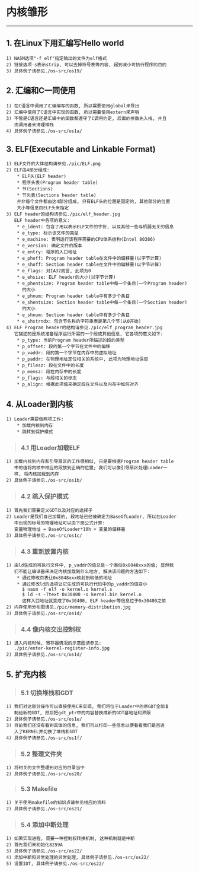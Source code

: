 # **内核雏形** #
***



## **1. 在Linux下用汇编写Hello world** ##
    1) NASM选项"-f elf"指定输出的文件为elf格式
    2) 链接选项-s表示strip, 可以去掉符号表等内容, 起到减小可执行程序的目的
    3) 具体例子请参见./os-src/os19/ 




## **2. 汇编和C一同使用** ##
    1) 在C语言中调用了汇编编写的函数, 所以需要使用global来导出
    2) 汇编中使用了C语言中实现的函数, 所以需要使用extern来声明
    3) 不管是C语言还是汇编中的函数都遵守了C调用约定, 后面的参数先入栈, 并且
       由调用者来清理堆栈
    4) 具体例子请参见./os-src/os1a/




## **3. ELF(Executable and Linkable Format)** ##
    1) ELF文件的大体结构请参见./pic/ELF.png
    2) ELF由4部分组成:
        * ELF头(ELF header)
        * 程序头表(Program header table)
        * 节(Sections)
        * 节头表(Sections header table)
        并非每个文件都由这4部分组成, 只有ELF头的位置是固定的, 其他部分的位置
        大小等信息由ELF头来指定
    3) ELF header的结构请参见./pic/elf_header.jpg
       ELF header中各项的意义:
        * e_ident: 包含了用以表示ELF文件的字符, 以及其他一些与机器无关的信息
        * e_type: 标示该文件的类型
        * e_machine: 表明运行该程序需要的CPU体系结构(Intel 80386)
        * e_version: 确定文件的版本
        * e_entry: 程序的入口地址
        * e_phoff: Program header table在文件中的偏移量(以字节计算)
        * e_shoff: Section header table在文件中的偏移量(以字节计算)
        * e_flags: 对IA32而言, 此项为0
        * e_ehsize: ELF header的大小(以字节计算)
        * e_phentsize: Program header table中每一个条目(一个Program header)
          的大小 
        * e_phnum: Program header table中有多少个条目
        * e_shentsize: Section header table中每一个条目(一个Section header)
          的大小
        * e_shnum: Section header table中有多少个条目 
        * e_shstrndx: 包含节名称的字符串表是第几个节(从0开始) 
    4) ELF Program header的结构请参见./pic/elf_program_header.jpg 
       它描述的是系统准备程序运行所需的一个段或其他信息, 它各项的意义如下:
        * p_type: 当前Program header所描述的段的类型
        * p_offset: 段的第一个字节在文件中的偏移
        * p_vaddr: 段的第一个字节在内存中的虚拟地址
        * p_paddr: 在物理地址定位相关的系统中, 此项为物理地址保留
        * p_filesz: 段在文件中的长度
        * p_memsz: 段在内存中的长度
        * p_flags: 与段相关的标志
        * p_align: 根据此项值来确定段在文件以及内存中如何对齐 






## **4. 从Loader到内核** ##
    1) Loader需要做两项工作:
        * 加载内核到内存
        * 跳转到保护模式
> ### **4.1 用Loader加载ELF** ###
    1) 加载内核到内存和引导扇区的工作很相似, 只是要根据Program header table
       中的值将内核中相应的段放到正确的位置; 我们可以像引导扇区处理Loader一 
       样, 将内核加载到内存 
    2) 具体例子请参见./os-src/os1b/
> ### **4.2 跳入保护模式** ###
    1) 首先我们需要定义GDT以及对应的选择子
    2) Loader是我们自己加载的, 段地址已经被确定为BaseOfLoader, 所以在Loader
       中出现的标号的物理地址可以由下面公式计算:
       变量物理地址 = BaseOfLoader*10h + 变量的偏移量 
    3) 具体例子请参见./os-src/os1c/
> ### **4.3 重新放置内核** ###
    1) 由ld生成的可执行文件中, p_vaddr的值总是一个类似0x8048xxx的值; 显然我
       们不能让编译器来决定内核加载到什么地方, 解决该问题的方法如下:
        * 通过修改页表让0x8048xxx映射到较低的地址
        * 通过修改ld的选项让它生成的可执行代码中的p_vaddr的值变小
          $ nasm -f elf -o kernel.o kernel.s 
          $ ld -s -Ttext 0x30400 -o kernel.bin kernel.o 
          这样入口地址就变成了0x30400, ELF header等信息位于0x30400之前 
    2) 内存使用分布图请见./pic/memory-distribution.jpg
    3) 具体例子请参见./os-src/os1d/ 
> ### **4.4 像内核交出控制权** ###
    1) 进入内核时候, 寄存器情况的示意图请参见:
       ./pic/enter-kernel-register-info.jpg
    2) 具体例子请参见./os-src/os1d/ 




## **5. 扩充内核** ##
> ### **5.1 切换堆栈和GDT** ###
    1) 我们对这部分操作可以直接使用C来实现, 我们将位于Loader中的原GDT全部复
       制给新的GDT, 然后把gdt_ptr中的内容替换成新的GDT基地址和界限
    2) 具体例子请参见./os-src/os1e/
    3) 目前我们还没有看到具体的信息, 我们可以打印一些信息以便看看我们是否进
       入了KERNEL并切换了堆栈和GDT 
    4) 具体例子请参见./os-src/os1f/ 
> ### **5.2 整理文件夹** ###
    1) 将相关的文件整理到对应的目录当中
    2) 具体例子请参见./os-src/os20/
> ### **5.3 Makefile** ###
    1) 关于使用makefile的知识点请参见相应的资料
    2) 具体例子请参见./os-src/os21/
> ### **5.4 添加中断处理** ###
    1) 如果实现进程, 需要一种控制权转换机制, 这种机制就是中断
    2) 首先我们来初始化8259A
    3) 具体例子请参见./os-src/os22/
    4) 添加中断和异常处理的异常处理, 具体例子请参见./os-src/os22/
    5) 设置IDT, 具体例子请参见./os-src/os22/
